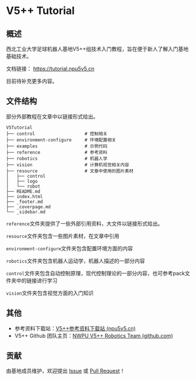 # V5++ Tutorial

## 概述

西北工业大学足球机器人基地V5++组技术入门教程，旨在便于新人了解入门基地基础技术。

文档链接： https://tutorial.npu5v5.cn

目前待补充更多内容。

## 文件结构

部分外部教程在文章中以链接形式给出。

```shell
V5Tutorial
├── control				      # 控制相关
├── environment-configure     # 环境配置相关
├── examples				  # 示例代码
├── reference			      # 参考资料
├── robotics				  # 机器人学
├── vision                    # 计算机视觉相关内容
├── resource				  # 文章中使用的图片素材
│   ├── control
│   ├── logo
│   └── robot
├── README.md
├── index.html
├── _footer.md
├── _coverpage.md
└── _sidebar.md
```

`reference`文件夹提供了一些外部引用资料，大文件以链接形式给出。

`resource`文件夹包含一些图片素材，在文章中引用

`environment-configure`文件夹包含配置环境方面的内容

`robotics`文件夹包含机器人运动学，机器人描述的一部分内容

`control`文件夹包含自动控制原理，现代控制理论的一部分内容，也可参考pack文件夹中的链接进行学习

`vision`文件夹包含视觉方面的入门知识

## 其他

+ 参考资料下载站：[V5++参考资料下载站 (npu5v5.cn)](https://files.npu5v5.cn/)
+ V5++ Github 团队主页：[NWPU V5++ Robotics Team (github.com)](https://github.com/nwpu-v5-team)

## 贡献

由基地成员维护，欢迎提出 [Issue](https://github.com/npuv5pp/V5Tutorial/issues) 或 [Pull Request](https://github.com/npuv5pp/V5Tutorial/pulls)！
